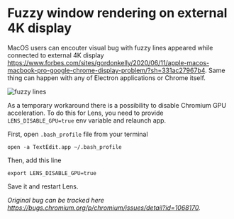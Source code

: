 # Fuzzy window rendering on external 4K display

MacOS users can encouter visual bug with fuzzy lines appeared while connected to external 4K display https://www.forbes.com/sites/gordonkelly/2020/06/11/apple-macos-macbook-pro-google-chrome-display-problem/?sh=331ac27967b4. Same thing can happen with any of Electron applications or Chrome itself.

![fuzzy lines](https://user-images.githubusercontent.com/4453/78537270-80cc8e80-77ef-11ea-8a6e-0bc69cc28abe.png "Fuzzy lines on MacOS")

As a temporary workaround there is a possibility to disable Chromium GPU acceleration. To do this for Lens, you need to provide `LENS_DISABLE_GPU=true` env variable and relaunch app.

First, open `.bash_profile` file from your terminal

```
open -a TextEdit.app ~/.bash_profile
```

Then, add this line

```
export LENS_DISABLE_GPU=true
```

Save it and restart Lens.

*Original bug can be tracked here https://bugs.chromium.org/p/chromium/issues/detail?id=1068170.*
